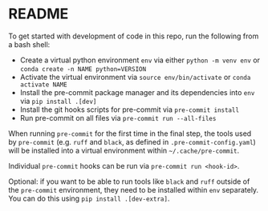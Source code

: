 # README

To get started with development of code in this repo, run the following from a bash shell:

- Create a virtual python environment `env` via either `python -m venv env` or `conda create -n NAME python=VERSION`
- Activate the virtual environment via `source env/bin/activate` or `conda activate NAME`
- Install the pre-commit package manager and its dependencies into `env` via `pip install .[dev]`
- Install the git hooks scripts for pre-commit via `pre-commit install`
- Run pre-commit on all files via `pre-commit run --all-files`

When running `pre-commit` for the first time in the final step,
the tools used by `pre-commit` (e.g. `ruff` and `black`, as defined in `.pre-commit-config.yaml`)
will be installed into a virtual environment within `~/.cache/pre-commit`.

Individual `pre-commit` hooks can be run via `pre-commit run <hook-id>`.

Optional: if you want to be able to run tools like `black` and `ruff` outside of the `pre-commit` environment,
they need to be installed within `env` separately. You can do this using `pip install .[dev-extra]`.
